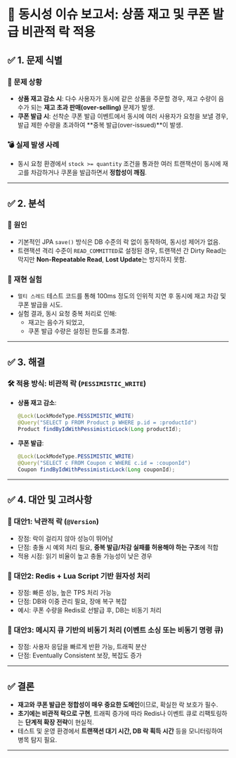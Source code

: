 # 📄 동시성 이슈 보고서: 상품 재고 및 쿠폰 발급 비관적 락 적용

## ✅ 1. 문제 식별

### 🎯 문제 상황
- **상품 재고 감소 시**: 다수 사용자가 동시에 같은 상품을 주문할 경우, 재고 수량이 음수가 되는 **재고 초과 판매(over-selling)** 문제가 발생.
- **쿠폰 발급 시**: 선착순 쿠폰 발급 이벤트에서 동시에 여러 사용자가 요청을 보낼 경우, 발급 제한 수량을 초과하여 **중복 발급(over-issued)**이 발생.

### 💣 실제 발생 사례
- 동시 요청 환경에서 `stock >= quantity` 조건을 통과한 여러 트랜잭션이 동시에 재고를 차감하거나 쿠폰을 발급하면서 **정합성이 깨짐**.

---

## ✅ 2. 분석

### 📌 원인
- 기본적인 JPA `save()` 방식은 DB 수준의 락 없이 동작하여, 동시성 제어가 없음.
- 트랜잭션 격리 수준이 `READ_COMMITTED`로 설정된 경우, 트랜잭션 간 Dirty Read는 막지만 **Non-Repeatable Read**, **Lost Update**는 방지하지 못함.

### 🧪 재현 실험
- `멀티 스레드` 테스트 코드를 통해 100ms 정도의 인위적 지연 후 동시에 재고 차감 및 쿠폰 발급을 시도.
- 실험 결과, 동시 요청 중복 처리로 인해:
    - 재고는 음수가 되었고,
    - 쿠폰 발급 수량은 설정된 한도를 초과함.

---

## ✅ 3. 해결

### 🛠 적용 방식: 비관적 락 (`PESSIMISTIC_WRITE`)
- **상품 재고 감소**:
  ```java
  @Lock(LockModeType.PESSIMISTIC_WRITE)
  @Query("SELECT p FROM Product p WHERE p.id = :productId")
  Product findByIdWithPessimisticLock(Long productId);
  ```

- **쿠폰 발급**:
  ```java
  @Lock(LockModeType.PESSIMISTIC_WRITE)
  @Query("SELECT c FROM Coupon c WHERE c.id = :couponId")
  Coupon findByIdWithPessimisticLock(Long couponId);
  ```
---

## ✅ 4. 대안 및 고려사항

### 🧭 대안1: 낙관적 락 (`@Version`)
- 장점: 락이 걸리지 않아 성능이 뛰어남
- 단점: 충돌 시 예외 처리 필요, **중복 발급/차감 실패를 허용해야 하는 구조**에 적합
- 적용 시점: 읽기 비율이 높고 충돌 가능성이 낮은 경우

### 🧭 대안2: Redis + Lua Script 기반 원자성 처리
- 장점: 빠른 성능, 높은 TPS 처리 가능
- 단점: DB와 이중 관리 필요, 장애 복구 복잡
- 예시: 쿠폰 수량을 Redis로 선발급 후, DB는 비동기 처리

### 🧭 대안3: 메시지 큐 기반의 비동기 처리 (이벤트 소싱 또는 비동기 명령 큐)
- 장점: 사용자 응답을 빠르게 반환 가능, 트래픽 분산
- 단점: Eventually Consistent 보장, 복잡도 증가

---

## ✅ 결론

- **재고와 쿠폰 발급은 정합성이 매우 중요한 도메인**이므로, 확실한 락 보호가 필수.
- **초기에는 비관적 락으로 구현**, 트래픽 증가에 따라 Redis나 이벤트 큐로 리팩토링하는 **단계적 확장 전략**이 현실적.
- 테스트 및 운영 환경에서 **트랜잭션 대기 시간, DB 락 획득 시간** 등을 모니터링하여 병목 탐지 필요.

---